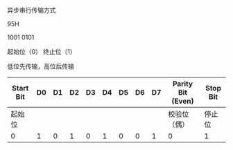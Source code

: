 异步串行传输方式

95H

1001 0101

起始位（0）
终止位（1）

低位先传输，高位后传输

| Start Bit | D0  | D1  | D2  | D3  | D4  | D5  | D6  | D7  | Parity Bit (Even) | Stop Bit |
| --------- | --- | --- | --- | --- | --- | --- | --- | --- | ----------------- | -------- |
| 起始位       |     |     |     |     |     |     |     |     | 校验位（偶）            | 停止位      |
| 0         | 1   | 0   | 1   | 0   | 1   | 0   | 0   | 1   | 0                 | 1        |
